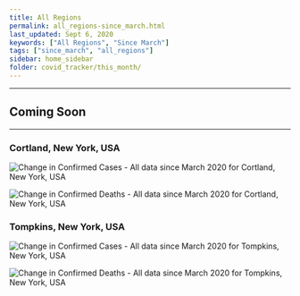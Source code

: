```yaml
---
title: All Regions
permalink: all_regions-since_march.html
last_updated: Sept 6, 2020
keywords: ["All Regions", "Since March"]
tags: ["since_march", "all_regions"]
sidebar: home_sidebar
folder: covid_tracker/this_month/
---
```


<hr>
<h2>Coming Soon</h2>
<hr>

<h3>Cortland, New York, USA</h3>

![Change in Confirmed Cases - All data since March 2020 for Cortland, New York, USA](images/graphs/usa-new_york-cortland_delta_confirmed_since_march_graph.png)

![Change in Confirmed Deaths - All data since March 2020 for Cortland, New York, USA](images/graphs/usa-new_york-cortland_delta_deaths_since_march_graph.png)

<h3>Tompkins, New York, USA</h3>

![Change in Confirmed Cases - All data since March 2020 for Tompkins, New York, USA](images/graphs/usa-new_york-tompkins_delta_confirmed_since_march_graph.png)

![Change in Confirmed Deaths - All data since March 2020 for Tompkins, New York, USA](images/graphs/usa-new_york-tompkins_delta_deaths_since_march_graph.png)
